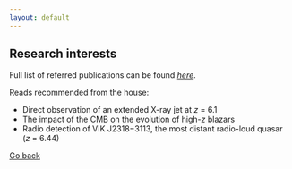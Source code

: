 ```yaml
---
layout: default
---
```


## Research interests
Full list of referred publications can be found *[here](https://ui.adsabs.harvard.edu/public-libraries/1d8_iPsRTDOkwPHmys5B_g)*.

Reads recommended from the house:
- Direct observation of an extended X-ray jet at *z* = 6.1
- The impact of the CMB on the evolution of high-*z* blazars
- Radio detection of VIK J2318−3113, the most distant radio-loud quasar (*z* = 6.44)

[Go back](./)
